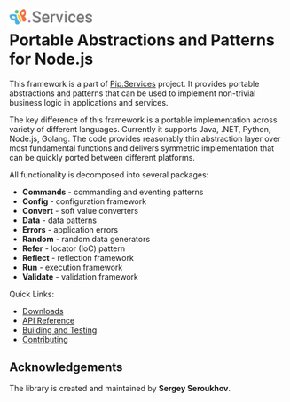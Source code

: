 # <img src="https://github.com/pip-services/pip-services/raw/master/design/Logo.png" alt="Pip.Services Logo" style="max-width:30%"> <br/> Portable Abstractions and Patterns for Node.js

This framework is a part of [Pip.Services](https://github.com/pip-services/pip-services) project.
It provides portable abstractions and  patterns that can be used to implement non-trivial business logic in applications and services.

The key difference of this framework is a portable implementation across variety of different languages. 
Currently it supports Java, .NET, Python, Node.js, Golang. The code provides reasonably thin abstraction layer 
over most fundamental functions and delivers symmetric implementation that can be quickly ported between different platforms.

All functionality is decomposed into several packages:

- **Commands** - commanding and eventing patterns
- **Config** - configuration framework
- **Convert** - soft value converters
- **Data** - data patterns
- **Errors** - application errors
- **Random** - random data generators
- **Refer** - locator (IoC) pattern
- **Reflect** - reflection framework
- **Run** - execution framework
- **Validate** - validation framework

Quick Links:

* [Downloads](https://github.com/pip-services-node/pip-services-commons-node/blob/master/doc/Downloads.md)
* [API Reference](http://htmlpreview.github.io/?https://github.com/pip-services/pip-services-commons-node/blob/master/doc/api/index.html)
* [Building and Testing](https://github.com/pip-services/pip-services-commons-node/blob/master/doc/Development.md)
* [Contributing](https://github.com/pip-services/pip-services-commons-node/blob/master/doc/Development.md/#contrib)

## Acknowledgements

The library is created and maintained by **Sergey Seroukhov**.
